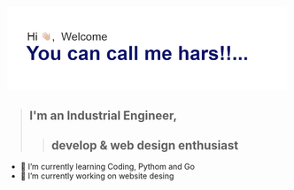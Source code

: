 ![Tux, Header](https://github.com/hars2112/hars2112/blob/main/header.png?raw=true)

> ## I'm an Industrial Engineer, 
 >> ## develop & web design enthusiast  
 - 🌱 I’m currently learning Coding, Pythom and Go 
 - 🔭 I’m currently working on website desing 
<!--
**hars2112/hars2112** is a ✨ _special_ ✨ repository because its `README.md` (this file) appears on your GitHub profile.

Here are some ideas to get you started:



- 👯 I’m looking to collaborate on ...
- 🤔 I’m looking for help with ...
- 💬 Ask me about ...
- 📫 How to reach me: ...
- 😄 Pronouns: ...
- ⚡ Fun fact: ...
-->
